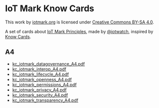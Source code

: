 # IoT Mark Know Cards
This work by [iotmark.org](http://iotmark.org/) is licensed under [Creative Commons BY-SA 4.0](https://creativecommons.org/licenses/by-sa/4.0/).

A set of cards about [IoT Mark Principles](https://github.com/openiotmark/iotmark-principles
), made by [@iotwatch](https://twitter.com/iotwatch), inspired by [Know Cards](http://know-cards.com/).
## A4
- [kc_iotmark_datagovernance_A4.pdf](https://github.com/openiotmark/iotmark-knowcards/blob/master/A4/kc_iotmark_datagovernance_A4.pdf)
- [kc_iotmark_interop_A4.pdf](https://github.com/openiotmark/iotmark-knowcards/blob/master/A4/kc_iotmark_interop_A4.pdf)
- [kc_iotmark_lifecycle_A4.pdf](https://github.com/openiotmark/iotmark-knowcards/blob/master/A4/kc_iotmark_lifecycle_A4.pdf)
- [kc_iotmark_openness_A4.pdf](https://github.com/openiotmark/iotmark-knowcards/blob/master/A4/kc_iotmark_openness_A4.pdf)
- [kc_iotmark_permissions_A4.pdf](https://github.com/openiotmark/iotmark-knowcards/blob/master/A4/kc_iotmark_permissions_A4.pdf)
- [kc_iotmark_privacy_A4.pdf](https://github.com/openiotmark/iotmark-knowcards/blob/master/A4/kc_iotmark_privacy_A4.pdf)
- [kc_iotmark_security_A4.pdf](https://github.com/openiotmark/iotmark-knowcards/blob/master/A4/kc_iotmark_security_A4.pdf)
- [kc_iotmark_transparency_A4.pdf](https://github.com/openiotmark/iotmark-knowcards/blob/master/A4/kc_iotmark_transparency_A4.pdf)
